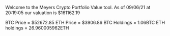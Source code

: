 Welcome to the Meyers Crypto Portfolio Value tool. 
As of 09/06/21 at 20:19:05 our valuation is $161162.19 

BTC Price = $52672.85
 ETH Price = $3906.86
BTC Holdings = 1.06BTC
 ETH holdings = 26.960005962ETH 
